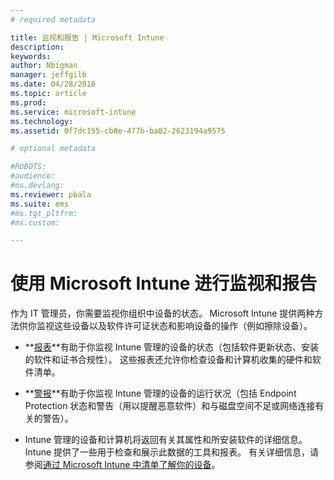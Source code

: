 ```yaml
---
# required metadata

title: 监视和报告 | Microsoft Intune
description:
keywords:
author: Nbigman
manager: jeffgilb
ms.date: 04/28/2016
ms.topic: article
ms.prod:
ms.service: microsoft-intune
ms.technology:
ms.assetid: 0f7dc155-cb8e-477b-ba02-2623194a9575

# optional metadata

#ROBOTS:
#audience:
#ms.devlang:
ms.reviewer: pbala
ms.suite: ems
#ms.tgt_pltfrm:
#ms.custom:

---
```


# 使用 Microsoft Intune 进行监视和报告
作为 IT 管理员，你需要监视你组织中设备的状态。 Microsoft Intune 提供两种方法供你监视这些设备以及软件许可证状态和影响设备的操作（例如擦除设备）。

-   **[报表](understand-microsoft-intune-operations-by-using-reports.md)**有助于你监视 Intune 管理的设备的状态（包括软件更新状态、安装的软件和证书合规性）。 
     这些报表还允许你检查设备和计算机收集的硬件和软件清单。

-   **[警报](get-notified-by-microsoft-intune-alerts.md)**有助于你监视 Intune 管理的设备的运行状况（包括 Endpoint Protection 状态和警告（用以提醒恶意软件）和与磁盘空间不足或网络连接有关的警告）。

-   Intune 管理的设备和计算机将返回有关其属性和所安装软件的详细信息。  Intune 提供了一些用于检查和展示此数据的工具和报表。 有关详细信息，请参阅[通过 Microsoft Intune 中清单了解你的设备](understand-your-devices-with-inventory-in-microsoft-intune.md)。



<!--HONumber=Jun16_HO1-->


